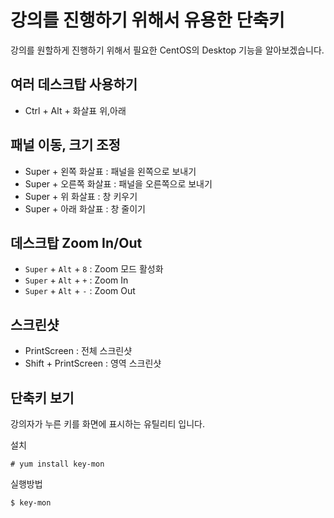 # 강의를 진행하기 위해서 유용한 단축키
강의를 원할하게 진행하기 위해서 필요한 CentOS의 Desktop 기능을 알아보겠습니다.

## 여러 데스크탑 사용하기
- Ctrl + Alt + 화살표 위,아래

## 패널 이동, 크기 조정
- Super + 왼쪽 화살표 : 패널을 왼쪽으로 보내기
- Super + 오른쪽 화살표 : 패널을 오른쪽으로 보내기 
- Super + 위 화살표 : 창 키우기
- Super + 아래 화살표 : 창 줄이기

## 데스크탑 Zoom In/Out
- `Super` + `Alt` + `8` : Zoom 모드 활성화
- `Super` + `Alt` + `+` : Zoom In
- `Super` + `Alt` + `-` : Zoom Out

## 스크린샷
- PrintScreen : 전체 스크린샷
- Shift + PrintScreen : 영역 스크린샷

## 단축키 보기
강의자가 누른 키를 화면에 표시하는 유틸리티 입니다.

설치
```
# yum install key-mon
```

실행방법
```
$ key-mon
```
